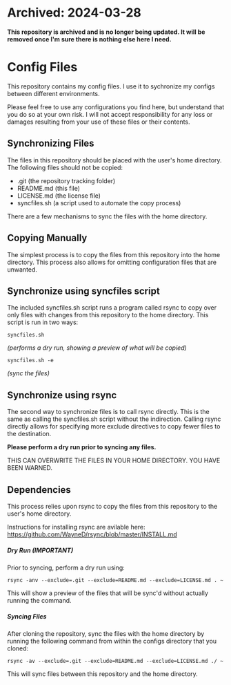 # Archived: 2024-03-28

**This repository is archived and is no longer being updated. It will be removed once I'm sure there is nothing else here I need.**

# Config Files

This repository contains my config files. I use it to sychronize my configs
between different environments.

Please feel free to use any configurations you find here, but understand that
you do so at your own risk. I will not accept responsibility for any loss or
damages resulting from your use of these files or their contents.

## Synchronizing Files

The files in this repository should be placed with the user's home directory.
The following files should not be copied:

* .git (the repository tracking folder)
* README.md (this file)
* LICENSE.md (the license file)
* syncfiles.sh (a script used to automate the copy process)

There are a few mechanisms to sync the files with the home directory.

## Copying Manually

The simplest process is to copy the files from this repository into the home
directory. This process also allows for omitting configuration files that are
unwanted.

## Synchronize using syncfiles script

The included syncfiles.sh script runs a program called rsync to copy over only
files with changes from this repository to the home directory. This script is
run in two ways:

```
syncfiles.sh
```
*(performs a dry run, showing a preview of what will be copied)*

```
syncfiles.sh -e
```
*(sync the files)*

## Synchronize using rsync

The second way to synchronize files is to call rsync directly. This is the
same as calling the syncfiles.sh script without the indirection. Calling
rsync directly allows for specifying more exclude directives to copy fewer
files to the destination.

**Please perform a dry run prior to syncing any files.**

THIS CAN OVERWRITE THE FILES IN YOUR HOME DIRECTORY. YOU HAVE BEEN WARNED.

## Dependencies

This process relies upon rsync to copy the files from this repository to
the user's home directory.

Instructions for installing rsync are avilable here:
https://github.com/WayneD/rsync/blob/master/INSTALL.md

##### Dry Run (**IMPORTANT**)

Prior to syncing, perform a dry run using:
```
rsync -anv --exclude=.git --exclude=README.md --exclude=LICENSE.md . ~
```
This will show a preview of the files that will be sync'd without actually
running the command.

##### Syncing Files

After cloning the repository, sync the files with the home directory by
running the following command from within the configs directory that you
cloned:
```
rsync -av --exclude=.git --exclude=README.md --exclude=LICENSE.md ./ ~
```
This will sync files between this repository and the home directory.
